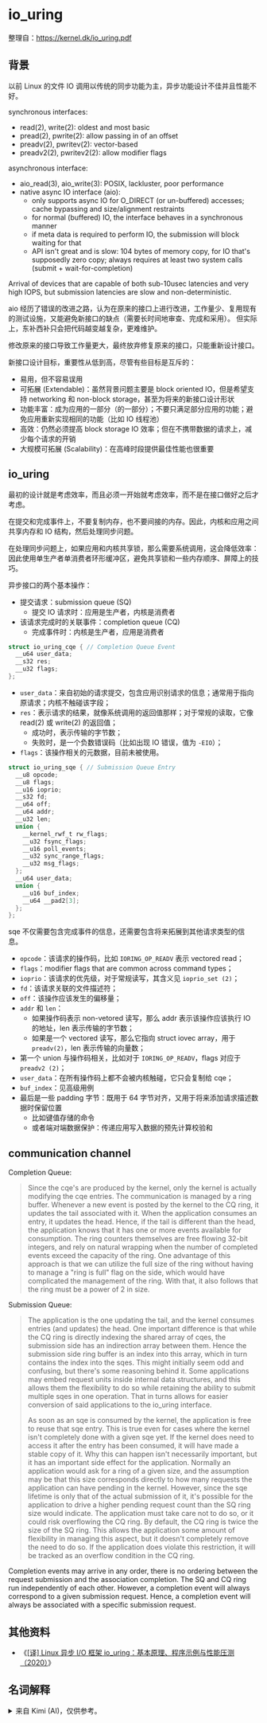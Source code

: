 # io_uring

整理自：<https://kernel.dk/io_uring.pdf>

## 背景

以前 Linux 的文件 IO 调用以传统的同步功能为主，异步功能设计不佳并且性能不好。

synchronous interfaces:

* read(2), write(2): oldest and most basic
* pread(2), pwrite(2): allow passing in of an offset
* preadv(2), pwritev(2): vector-based
* preadv2(2), pwritev2(2): allow modifier flags

asynchronous interface:

* aio_read(3), aio_write(3): POSIX, lackluster, poor performance
* native async IO interface (aio):
  * only supports async IO for O_DIRECT (or un-buffered) accesses; cache bypassing and size/alignment restraints
  * for normal (buffered) IO, the interface behaves in a synchronous manner
  * if meta data is required to perform IO, the submission will block waiting for that
  * API isn't great and is slow: 104 bytes of memory copy, for IO that's supposedly zero copy; always requires at least two system calls (submit + wait-for-completion)

Arrival of devices that are capable of both sub-10usec latencies and very high IOPS, but 
submission latencies are slow and non-deterministic.

aio 经历了错误的改进之路，认为在原来的接口上进行改进，工作量少、复用现有的测试设施，又能避免新接口的缺点（需要长时间地审查、完成和采用）。
但实际上，东补西补只会把代码越变越复杂，更难维护。

修改原来的接口导致工作量更大，最终放弃修复原来的接口，只能重新设计接口。

新接口设计目标，重要性从低到高，尽管有些目标是互斥的：
* 易用，但不容易误用
* 可拓展 (Extendable)：虽然背景问题主要是 block oriented IO，但是希望支持 networking 和 non-block storage，甚至为将来的新接口设计形状
* 功能丰富：成为应用的一部分（的一部分）；不要只满足部分应用的功能；避免应用重新实现相同的功能（比如 IO 线程池）
* 高效：仍然必须提高 block storage IO 效率；但在不携带数据的请求上，减少每个请求的开销
* 大规模可拓展 (Scalability)：在高峰时段提供最佳性能也很重要


## io_uring

最初的设计就是考虑效率，而且必须一开始就考虑效率，而不是在接口做好之后才考虑。

在提交和完成事件上，不要复制内存，也不要间接的内存。因此，内核和应用之间共享内存和 IO 结构，然后处理同步问题。

在处理同步问题上，如果应用和内核共享锁，那么需要系统调用，这会降低效率：因此使用单生产者单消费者环形缓冲区，避免共享锁和一些内存顺序、屏障上的技巧。

异步接口的两个基本操作：
* 提交请求：submission queue (SQ)
  * 提交 IO 请求时：应用是生产者，内核是消费者
* 该请求完成时的关联事件：completion queue (CQ)
  * 完成事件时：内核是生产者，应用是消费者

```c
struct io_uring_cqe { // Completion Queue Event
  __u64 user_data;
  __s32 res;
  __u32 flags;
};
```

* `user_data`：来自初始的请求提交，包含应用识别请求的信息；通常用于指向原请求；内核不触碰该字段；
* `res`：表示请求的结果，就像系统调用的返回值那样；对于常规的读取，它像 read(2) 或 write(2) 的返回值；
  * 成功时，表示传输的字节数；
  * 失败时，是一个负数错误码（比如出现 IO 错误，值为 `-EIO`）；
* `flags`：该操作相关的元数据，目前未被使用。


```c
struct io_uring_sqe { // Submission Queue Entry
  __u8 opcode;
  __u8 flags;
  __u16 ioprio;
  __s32 fd;
  __u64 off;
  __u64 addr;
  __u32 len;
  union {
    __kernel_rwf_t rw_flags;
    __u32 fsync_flags;
    __u16 poll_events;
    __u32 sync_range_flags;
    __u32 msg_flags;
  };
  __u64 user_data;
  union {
    __u16 buf_index;
    __u64 __pad2[3];
  };
};
```

sqe 不仅需要包含完成事件的信息，还需要包含将来拓展到其他请求类型的信息。 

* `opcode`：该请求的操作码，比如 `IORING_OP_READV` 表示 vectored read；
* `flags`：modifier flags that are common across command types；
* `ioprio`：该请求的优先级，对于常规读写，其含义见 `ioprio_set (2)`；
* `fd`：该请求关联的文件描述符；
* `off`：该操作应该发生的偏移量；
* `addr` 和 `len`：
  * 如果操作码表示 non-vetored 读写，那么 addr 表示该操作应该执行 IO 的地址，len 表示传输的字节数；
  * 如果是一个 vectored 读写，那么它指向 struct iovec array，用于 `preadv(2)`，len 表示传输的向量数；
* 第一个 union 与操作码相关，比如对于 `IORING_OP_READV`，flags 对应于 `preadv2 (2)`；
* `user_data`：在所有操作码上都不会被内核触碰，它只会复制给 cqe；
* `buf_index`：见高级用例
* 最后是一些 padding 字节：既用于 64 字节对齐，又用于将来添加请求描述数据时保留位置
  * 比如键值存储的命令
  * 或者端对端数据保护：传递应用写入数据的预先计算校验和


## communication channel

Completion Queue:

> Since the cqe's are produced by the kernel, only the kernel is actually modifying
> the cqe entries. The communication is managed by a ring buffer. Whenever a new event is posted by the kernel to the
> CQ ring, it updates the tail associated with it. When the application consumes an entry, it updates the head. Hence, if
> the tail is different than the head, the application knows that it has one or more events available for consumption. The
> ring counters themselves are free flowing 32-bit integers, and rely on natural wrapping when the number of completed
> events exceed the capacity of the ring. One advantage of this approach is that we can utilize the full size of the ring
> without having to manage a "ring is full" flag on the side, which would have complicated the management of the ring.
> With that, it also follows that the ring must be a power of 2 in size.

Submission Queue:

> The application is the one updating the tail, and the kernel consumes
> entries (and updates) the head. One important difference is that while the CQ ring is directly indexing the shared array
> of cqes, the submission side has an indirection array between them. Hence the submission side ring buffer is an index
> into this array, which in turn contains the index into the sqes. This might initially seem odd and confusing, but there's
> some reasoning behind it. Some applications may embed request units inside internal data structures, and this allows
> them the flexibility to do so while retaining the ability to submit multiple sqes in one operation. That in turns allows for
> easier conversion of said applications to the io_uring interface.
> 
> As soon as an sqe is consumed by the kernel, the application is free to reuse that sqe entry. This is true even for cases
> where the kernel isn't completely done with a given sqe yet. If the kernel does need to access it after the entry has been
> consumed, it will have made a stable copy of it. Why this can happen isn't necessarily important, but it has an
> important side effect for the application. Normally an application would ask for a ring of a given size, and the
> assumption may be that this size corresponds directly to how many requests the application can have pending in the
> kernel. However, since the sqe lifetime is only that of the actual submission of it, it's possible for the application to
> drive a higher pending request count than the SQ ring size would indicate. The application must take care not to do so,
> or it could risk overflowing the CQ ring. By default, the CQ ring is twice the size of the SQ ring. This allows the
> application some amount of flexibility in managing this aspect, but it doesn't completely remove the need to do so. If
> the application does violate this restriction, it will be tracked as an overflow condition in the CQ ring. 


Completion events may arrive in any order, there is no ordering between the request submission and the association
completion. The SQ and CQ ring run independently of each other. However, a completion event will always correspond
to a given submission request. Hence, a completion event will always be associated with a specific submission request.


## 其他资料

* 《[[译] Linux 异步 I/O 框架 io_uring：基本原理、程序示例与性能压测（2020）](https://arthurchiao.art/blog/intro-to-io-uring-zh)》


## 名词解释


<details>

<summary>
来自 Kimi (AI)，仅供参考。
</summary>


<div style="font-size: 3.5rem"><code>read(2)</code> 中的 2 的含义</div>

在 Unix 和类 Unix 操作系统中，`read(2)` 中的数字 `2` 表示这是一个系统调用的手册页（man page）的节编号。Unix 手册页被分为多个节，每个节用于描述不同类型的文档：

1. **第 1 节（Section 1）**：用户命令和程序。
2. **第 2 节（Section 2）**：系统调用和库函数。
3. **第 3 节（Section 3）**：库函数，与第 2 节不同，这些是 C 库提供的函数。
4. **第 4 节（Section 4）**：特殊文件、驱动程序和内核接口。
5. **第 5 节（Section 5）**：文件格式和约定。
6. **第 6 节（Section 6）**：游戏和娱乐程序。
7. **第 7 节（Section 7）**：杂项（包括宏和约定）。
8. **第 8 节（Section 8）**：系统管理和维护命令。

`read(2)` 指的是第 2 节中的 `read` 系统调用，它属于系统调用的范畴。当你在终端中输入 `man 2 read` 时，你会得到关于 `read` 系统调用的手册页，其中包含了该系统调用的详细描述、函数原型、参数、返回值、错误代码等信息。这种编号方式有助于用户快速定位到他们需要查看的手册页部分。

<div style="font-size: 3.5rem"><code>_t</code> 后缀</div>

在C语言中，类型后缀 `_t` 通常用来表示该类型是一个类型定义（typedef），它为一个基本数据类型提供一个更具描述性的名称。这种命名约定有助于提高代码的可读性和可维护性。以下是一些常见的带有 `_t` 后缀的类型：

1. **size_t**：表示对象大小的无符号整数类型。
2. **ssize_t**：表示有符号的大小或计数的整数类型。
3. **ptrdiff_t**：表示两个指针之间的差值的有符号整数类型。
4. **intptr_t** 和 **uintptr_t**：分别表示有符号和无符号的整数类型，用于存储指针值。
5. **uint8_t**、**int8_t**、**uint16_t**、**int16_t**、**uint32_t**、**int32_t**、**uint64_t**、**int64_t**：分别表示8位、16位、32位和64位的无符号和有符号整数类型。
6. **float_t** 和 **double_t**：表示浮点数的类型，通常用于实现内部的浮点数操作。

这些类型定义通常在 `<stddef.h>`、`<stdint.h>` 和 `<limits.h>` 等标准头文件中定义。使用 `_t` 后缀的目的是为了让类型名称更具描述性，从而使得代码更加清晰和易于理解。例如，`size_t` 比简单的 `unsigned int` 更能清楚地表达其用途和含义。


<div style="font-size: 3.5rem">read/write 及其变体的签名</div>

它们都定义在`unistd.h`头文件中：

1. **read(2)**：
   ```c
   ssize_t read(int fd, void *buf, size_t count);
   ```
   - `fd`：文件描述符。
   - `buf`：指向缓冲区的指针，用于存储读取的数据。
   - `count`：要读取的字节数。

2. **write(2)**：
   ```c
   ssize_t write(int fd, const void *buf, size_t count);
   ```
   - `fd`：文件描述符。
   - `buf`：指向包含要写入数据的缓冲区的指针。
   - `count`：要写入的字节数。

3. **pread(2)**：
   ```c
   ssize_t pread(int fd, void *buf, size_t count, off_t offset);
   ```
   - `fd`：文件描述符。
   - `buf`：指向缓冲区的指针，用于存储读取的数据。
   - `count`：要读取的字节数。
   - `offset`：相对于文件开始处的偏移量。

4. **pwrite(2)**：
   ```c
   ssize_t pwrite(int fd, const void *buf, size_t count, off_t offset);
   ```
   - `fd`：文件描述符。
   - `buf`：指向包含要写入数据的缓冲区的指针。
   - `count`：要写入的字节数。
   - `offset`：相对于文件开始处的偏移量。

5. **preadv(2)**：
   ```c
   ssize_t preadv(int fd, const struct iovec *iov, int iovcnt, off_t offset);
   ```
   - `fd`：文件描述符。
   - `iov`：指向`iovec`结构体数组的指针，每个`iovec`包含一个内存地址和要读取的长度。
   - `iovcnt`：`iovec`数组中的元素数量。
   - `offset`：相对于文件开始处的偏移量。

6. **pwritev(2)**：
   ```c
   ssize_t pwritev(int fd, const struct iovec *iov, int iovcnt, off_t offset);
   ```
   - `fd`：文件描述符。
   - `iov`：指向`iovec`结构体数组的指针，每个`iovec`包含一个内存地址和要写入的长度。
   - `iovcnt`：`iovec`数组中的元素数量。
   - `offset`：相对于文件开始处的偏移量。

这些系统调用的返回值通常是读取或写入的字节数，如果发生错误则返回-1，并设置`errno`以指示错误原因。`pread`和`pwrite`系列调用不会改变文件的当前偏移量，而`read`和`write`系列调用会改变文件的当前偏移量。`preadv`和`pwritev`允许从文件中分散读取或向文件分散写入数据。


<div style="font-size: 3.5rem"> offload</div>

**Offload** 是一个在计算机科学和网络技术中常用的术语，指的是将某些计算或处理任务从一个系统或组件转移到另一个系统或组件，以减轻主系统的负担，提高效率。

Offload 的定义:
在一般意义上，offload 指的是将不想要的负担或任务转移给其他人或系统。例如，在计算机网络中，可以将数据处理任务从CPU转移到网络接口卡（NIC）上，以降低CPU的负担并提高处理性能。

Offload 在存储系统中的应用:
在存储系统中，offload 技术常用于优化内存使用。例如，在深度学习模型训练过程中，当GPU显存不足时，可以将部分数据暂时存储到CPU内存中，从而释放GPU显存用于计算。此外，offload 还可以用于数据预处理和长期数据存储，以减少对昂贵存储资源的占用。

Offload 技术可以分为多种类型，主要包括：
- **TCP Offload Engine (TOE)**：将TCP连接过程中的计算任务转移到专用硬件（如网卡），以释放CPU资源。
- **Large Segment Offload (LSO)** 和 **Large Receive Offload (LRO)**：分别用于将数据包的分段和合并工作转移到网卡硬件上，从而提高网络性能。
- **Dynamic Computation Offloading**：在AI框架中，offload技术用于将模型权重和中间结果卸载到CPU或其他存储系统，以优化内存使用。

Offload 的优势:
- **性能提升**：通过将计算任务转移到更适合的硬件上，可以显著提高系统的整体性能。
- **资源优化**：减少主系统的负担，使其能够更专注于关键任务。
- **灵活性**：支持在不同设备和资源之间动态分配任务，提高系统的灵活性和响应能力。

总之，offload 是一种有效的技术手段，广泛应用于计算机系统、网络和存储管理中，以提高性能和优化资源使用。


</details>


